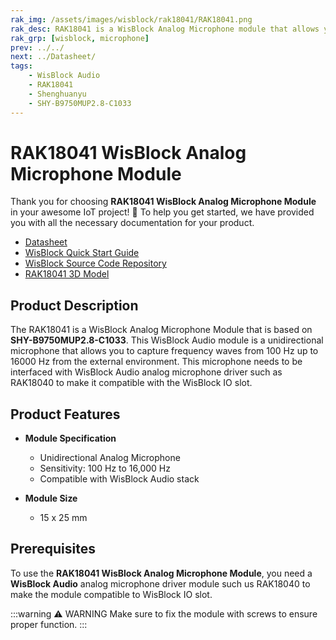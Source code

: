 ```yaml
---
rak_img: /assets/images/wisblock/rak18041/RAK18041.png
rak_desc: RAK18041 is a WisBlock Analog Microphone module that allows you to detect sound waves from the external environment.
rak_grp: [wisblock, microphone]
prev: ../../
next: ../Datasheet/
tags:
    - WisBlock Audio
    - RAK18041
    - Shenghuanyu
    - SHY-B9750MUP2.8-C1033
---
```


# RAK18041 WisBlock Analog Microphone Module

Thank you for choosing **RAK18041 WisBlock Analog Microphone Module** in your awesome IoT project! 🎉 To help you get started, we have provided you with all the necessary documentation for your product.

* [Datasheet](../Datasheet/)
* <a href="../../Quickstart/" target="_blank">WisBlock Quick Start Guide</a>
* [WisBlock Source Code Repository](https://github.com/RAKWireless/WisBlock/)
* [RAK18041 3D Model](https://downloads.rakwireless.com/3D_File/WisBlock/3D_RAK18041.step)

## Product Description

The RAK18041 is a WisBlock Analog Microphone Module that is based on **SHY-B9750MUP2.8-C1033**. This WisBlock Audio module is a unidirectional microphone that allows you to capture frequency waves from 100&nbsp;Hz up to 16000&nbsp;Hz from the external environment. This microphone needs to be interfaced with WisBlock Audio analog microphone driver such as RAK18040 to make it compatible with the WisBlock IO slot.
## Product Features

* **Module Specification**
    * Unidirectional Analog Microphone
    * Sensitivity: 100&nbsp;Hz to 16,000&nbsp;Hz
    * Compatible with WisBlock Audio stack

* **Module Size**
    * 15 x 25&nbsp;mm

## Prerequisites

To use the **RAK18041 WisBlock Analog Microphone Module**, you need a **WisBlock Audio** analog microphone driver module such us RAK18040 to make the module compatible to WisBlock IO slot.


:::warning ⚠️ WARNING
Make sure to fix the module with screws to ensure proper function.
:::
